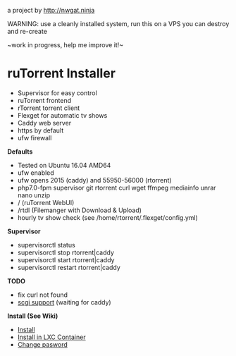 a project by
http://nwgat.ninja

WARNING: use a cleanly installed system, run this on a VPS you can destroy and re-create

~work in progress, help me improve it!~

# ruTorrent Installer
* Supervisor for easy control
* ruTorrent frontend 
* rTorrent torrent client
* Flexget for automatic tv shows
* Caddy web server
* https by default
* ufw firewall

**Defaults**
* Tested on Ubuntu 16.04 AMD64
* ufw enabled
* ufw opens 2015 (caddy) and 55950-56000 (rtorrent)
* php7.0-fpm supervisor git rtorrent curl wget ffmpeg mediainfo unrar nano unzip
* / (ruTorrent WebUI)
* /rtdl (Filemanger with Download & Upload)
* hourly tv show check (see /home/rtorrent/.flexget/config.yml)

**Supervisor**
* supervisorctl status
* supervisorctl stop rtorrent|caddy
* supervisorctl start rtorrent|caddy
* supervisorctl restart rtorrent|caddy

**TODO**
* fix curl not found
* [scgi support](https://github.com/mholt/caddy/issues/776) (waiting for caddy)

**Install (See Wiki)**
* [Install](https://github.com/nwgat/rutorrent-installer/wiki/Install)
* [Install in LXC Container](https://github.com/nwgat/rutorrent-installer/wiki/Install-in-a-LXC-Container)
* [Change pasword](https://github.com/nwgat/rutorrent-installer/wiki/Change-Password)
